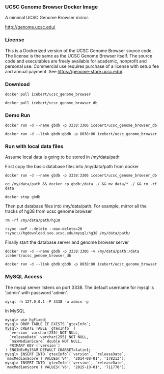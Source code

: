 ### UCSC Genome Browser Docker Image

A minimal UCSC Genome Browser mirror.

http://genome.ucsc.edu/

### License
This is a Dockerized version of the UCSC Genome Browser source code. The license is the same as the UCSC Genome Browser itself. The source code and executables are freely available for academic, nonprofit and personal use. Commercial use requires purchase of a license with setup fee and annual payment. See https://genome-store.ucsc.edu/.

### Download
```shell
docker pull icebert/ucsc_genome_browser

docker pull icebert/ucsc_genome_browser_db
```

### Demo Run
```shell
docker run -d --name gbdb -p 3338:3306 icebert/ucsc_genome_browser_db

docker run -d --link gbdb:gbdb -p 8038:80 icebert/ucsc_genome_browser
```

### Run with local data files
Assume local data is going to be stored in /my/data/path

First copy the basic database files into /my/data/path from docker

```shell
docker run -d --name gbdb -p 3338:3306 icebert/ucsc_genome_browser_db

cd /my/data/path && docker cp gbdb:/data ./ && mv data/* ./ && rm -rf data

docker stop gbdb
```

Then put database files into /my/data/path. For example, mirror all the tracks of hg38 from ucsc genome browser

```shell
rm -rf /my/data/path/hg38

rsync -avP --delete --max-delete=20 rsync://hgdownload.soe.ucsc.edu/mysql/hg38 /my/data/path/
```

Finally start the database server and genome browser server

```shell
docker run -d --name gbdb -p 3338:3306 -v /my/data/path:/data icebert/ucsc_genome_browser_db

docker run -d --link gbdb:gbdb -p 8038:80 icebert/ucsc_genome_browser
```

### MySQL Access
The mysql server listens on port 3338. The default username for mysql is 'admin' with password 'admin'.

```shell
mysql -h 127.0.0.1 -P 3338 -u admin -p
```

In MySQL
```sjell
mysql> use hgFixed;
mysql> DROP TABLE IF EXISTS `gtexInfo`;
mysql> CREATE TABLE `gtexInfo` (
  `version` varchar(255) NOT NULL,
  `releaseDate` varchar(255) NOT NULL,
  `maxMedianScore` double NOT NULL,
  PRIMARY KEY (`version`)
) ENGINE=MyISAM DEFAULT CHARSET=latin1;
mysql> INSERT INTO `gtexInfo`(`version`, `releaseDate`, `maxMedianScore`) VALUES('V4', '2014-08-01', '178213');
mysql> INSERT INTO `gtexInfo`(`version`, `releaseDate`, `maxMedianScore`) VALUES('V6', '2015-10-01', '711778');
```
